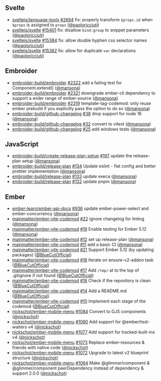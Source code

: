 ## Svelte

- [sveltejs/language-tools] [#2694](https://github.com/sveltejs/language-tools/pull/2694) fix: properly transform `$props.id` when `$props` is assigned to `props` ([@paoloricciuti])
- [sveltejs/svelte] [#15401](https://github.com/sveltejs/svelte/pull/15401) fix: disallow `bind:group` to snippet parameters ([@paoloricciuti])
- [sveltejs/svelte] [#15384](https://github.com/sveltejs/svelte/pull/15384) fix: allow double hyphen css selector names ([@paoloricciuti])
- [sveltejs/svelte] [#15382](https://github.com/sveltejs/svelte/pull/15382) fix: allow for duplicate `var` declarations ([@paoloricciuti])

## Embroider

- [embroider-build/embroider] [#2322](https://github.com/embroider-build/embroider/pull/2322) add a failing test for Component.extend() ([@mansona])
- [embroider-build/embroider] [#2321](https://github.com/embroider-build/embroider/pull/2321) downgrade ember-cli dependency to support a wider range of ember-source ([@mansona])
- [embroider-build/embroider] [#2319](https://github.com/embroider-build/embroider/pull/2319) template-tag-codemod: only reuse ember prebuild if you explicitly pass the option to do so ([@mansona])
- [embroider-build/github-changelog] [#38](https://github.com/embroider-build/github-changelog/pull/38) drop support for node 16 ([@mansona])
- [embroider-build/github-changelog] [#32](https://github.com/embroider-build/github-changelog/pull/32) convert to vitest ([@mansona])
- [embroider-build/github-changelog] [#25](https://github.com/embroider-build/github-changelog/pull/25) add windows tests ([@mansona])

## JavaScript

- [embroider-build/create-release-plan-setup] [#197](https://github.com/embroider-build/create-release-plan-setup/pull/197) update the release-plan setup ([@mansona])
- [embroider-build/release-plan] [#134](https://github.com/embroider-build/release-plan/pull/134) Update eslint - flat config and better prettier implementation ([@mansona])
- [embroider-build/release-plan] [#133](https://github.com/embroider-build/release-plan/pull/133) update execa ([@mansona])
- [embroider-build/release-plan] [#132](https://github.com/embroider-build/release-plan/pull/132) update pnpm ([@mansona])

## Ember

- [ember-learn/ember-api-docs] [#936](https://github.com/ember-learn/ember-api-docs/pull/936) update ember-power-select and ember-concurrency ([@mansona])
- [mainmatter/ember-vite-codemod] [#22](https://github.com/mainmatter/ember-vite-codemod/pull/22) ignore changelog for linting ([@mansona])
- [mainmatter/ember-vite-codemod] [#19](https://github.com/mainmatter/ember-vite-codemod/pull/19) Enable testing for Ember 5.12 ([@mansona])
- [mainmatter/ember-vite-codemod] [#12](https://github.com/mainmatter/ember-vite-codemod/pull/12) set up release-plan ([@mansona])
- [mainmatter/ember-vite-codemod] [#11](https://github.com/mainmatter/ember-vite-codemod/pull/11) add a basic CI ([@mansona])
- [mainmatter/ember-vite-codemod] [#21](https://github.com/mainmatter/ember-vite-codemod/pull/21) Support Ember 5.12 (by updating packages) ([@BlueCutOfficial])
- [mainmatter/ember-vite-codemod] [#18](https://github.com/mainmatter/ember-vite-codemod/pull/18) Iterate on ensure-v2-addon task ([@BlueCutOfficial])
- [mainmatter/ember-vite-codemod] [#17](https://github.com/mainmatter/ember-vite-codemod/pull/17) Add `/tmp/` at to the top of .gitignore if not found ([@BlueCutOfficial])
- [mainmatter/ember-vite-codemod] [#16](https://github.com/mainmatter/ember-vite-codemod/pull/16) Check if the repository is clean ([@BlueCutOfficial])
- [mainmatter/ember-vite-codemod] [#14](https://github.com/mainmatter/ember-vite-codemod/pull/14) Add a README.md ([@BlueCutOfficial])
- [mainmatter/ember-vite-codemod] [#10](https://github.com/mainmatter/ember-vite-codemod/pull/10) Implement each stage of the codemod ([@BlueCutOfficial])
- [nickschot/ember-mobile-menu] [#1084](https://github.com/nickschot/ember-mobile-menu/pull/1084) Convert to GJS components ([@nickschot])
- [nickschot/ember-mobile-menu] [#1080](https://github.com/nickschot/ember-mobile-menu/pull/1080) Add support for @ember/test-waiters v4 ([@nickschot])
- [nickschot/ember-mobile-menu] [#1077](https://github.com/nickschot/ember-mobile-menu/pull/1077) Add support for tracked-built-ins v4 ([@nickschot])
- [nickschot/ember-mobile-menu] [#1073](https://github.com/nickschot/ember-mobile-menu/pull/1073) Replace ember-resources & friends with native code ([@nickschot])
- [nickschot/ember-mobile-menu] [#1072](https://github.com/nickschot/ember-mobile-menu/pull/1072) Upgrade to latest v2 blueprint structure ([@nickschot])
- [nickschot/ember-mobile-menu] [#1064](https://github.com/nickschot/ember-mobile-menu/pull/1064) Make @glimmer/component & @glimmer/component peerDependency instead of dependency & support 2.0.0 ([@nickschot])

[@BlueCutOfficial]: https://github.com/BlueCutOfficial
[@mansona]: https://github.com/mansona
[@nickschot]: https://github.com/nickschot
[@paoloricciuti]: https://github.com/paoloricciuti
[ember-learn/ember-api-docs]: https://github.com/ember-learn/ember-api-docs
[embroider-build/create-release-plan-setup]: https://github.com/embroider-build/create-release-plan-setup
[embroider-build/embroider]: https://github.com/embroider-build/embroider
[embroider-build/github-changelog]: https://github.com/embroider-build/github-changelog
[embroider-build/release-plan]: https://github.com/embroider-build/release-plan
[mainmatter/ember-vite-codemod]: https://github.com/mainmatter/ember-vite-codemod
[nickschot/ember-mobile-menu]: https://github.com/nickschot/ember-mobile-menu
[sveltejs/language-tools]: https://github.com/sveltejs/language-tools
[sveltejs/svelte]: https://github.com/sveltejs/svelte
